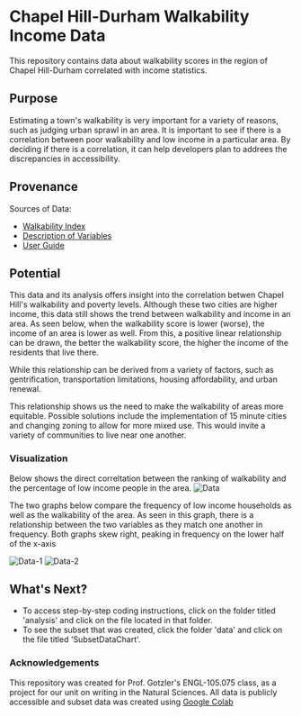 # Chapel Hill-Durham Walkability Income Data

This repository contains data about walkability scores in the region of Chapel Hill-Durham correlated with income statistics. 

## Purpose
Estimating a town's walkability is very important for a variety of reasons, such as judging urban sprawl in an area. It is important to see if there is a correlation between poor walkability and low income in a particular area. By deciding if there is a correlation, it can help developers plan to addrees the discrepancies in accessibility.

## Provenance
Sources of Data:

- [Walkability Index](https://catalog.data.gov/dataset/walkability-index7)
- [Description of Variables](https://www.epa.gov/smartgrowth/smart-location-mapping)
- [User Guide](https://www.epa.gov/sites/default/files/2021-06/documents/national_walkability_index_methodology_and_user_guide_june2021.pdf)

## Potential
This data and its analysis offers insight into the correlation betwen Chapel Hill's walkability and poverty levels. Although these two cities are higher income, this data still shows the trend between walkability and income in an area. As seen below, when the walkability score is lower (worse), the income of an area is lower as well. From this, a positive linear relationship can be drawn, the better the walkability score, the higher the income of the residents that live there. 

While this relationship can be derived from a variety of factors, such as gentrification, transportation limitations, housing affordability, and urban renewal.

This relationship shows us the need to make the walkability of areas more equitable. Possible solutions include the implementation of 15 minute cities and changing zoning to allow for more mixed use. This would invite a variety of communities to live near one another.

### Visualization
Below shows the direct correltation between the ranking of walkability and the percentage of low income people in the area. 
![Data](https://github.com/user-attachments/assets/c1291508-5e68-4344-874a-41576a051096)

The two graphs below compare the frequency of low income households as well as the walkability of the area. As seen in this graph, there is a relationship between the two variables as they match one another in frequency. Both graphs skew right, peaking in frequency on the lower half of the x-axis

![Data-1](https://github.com/user-attachments/assets/d969750b-693d-4580-a558-34b901167716)
![Data-2](https://github.com/user-attachments/assets/036139bd-2759-4dd1-a4b8-d9d91de3f31c)

## What's Next?
* To access step-by-step coding instructions, click on the folder titled 'analysis' and click on the file located in that folder.
* To see the subset that was created, click the folder 'data' and click on the file titled 'SubsetDataChart'.

### Acknowledgements
This repository was created for Prof. Gotzler's ENGL-105.075 class, as a project for our unit on writing in the Natural Sciences. All data is publicly accessible and subset data was created using [Google Colab](https://colab.research.google.com)

